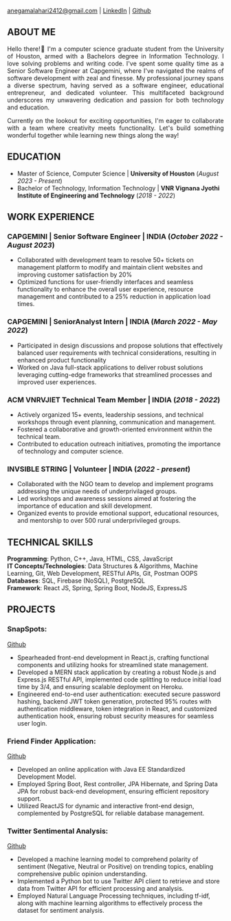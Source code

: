 anegamalahari2412@gmail.com | [LinkedIn](https://www.linkedin.com/in/lahari-anegama-a9a583192/) | [Github](https://github.com/laharianegama)

## ABOUT ME
<p style='text-align: justify;'> Hello there!👋 I'm a computer science graduate student from the University of Houston, armed with a Bachelors degree in Information Technology. I love solving problems and writing code. I've spent some quality time as a Senior Software Engineer at Capgemini, where I've navigated the realms of software development with zeal and finesse.  My professional journey spans a diverse spectrum, having served as a software engineer, educational entrepreneur, and dedicated volunteer. This multifaceted background underscores my unwavering dedication and passion for both technology and education.</p>

<p style='text-align: justify;'> Currently on the lookout for exciting opportunities, I'm eager to collaborate with a team where creativity meets functionality. Let's build something wonderful together while learning new things along the way! </p>


## EDUCATION
 - Master of Science, Computer Science  | **University of Houston** (_August 2023 - Present_)			       		
 - Bachelor of Technology, Information Technology	| **VNR Vignana Jyothi Institute of Engineering and Technology** (_2018 - 2022_)

## WORK EXPERIENCE
### CAPGEMINI | Senior Software Engineer | INDIA (_October 2022 - August 2023_)
 - Collaborated with development team to resolve 50+ tickets on management platform to modify and maintain client websites and improving customer satisfaction by 20%
 - Optimized functions for user-friendly interfaces and seamless functionality to enhance the overall user experience, resource management and contributed to a 25% 
 reduction in application load times.

### CAPGEMINI | SeniorAnalyst Intern | INDIA (_March 2022 - May 2022_)
- Participated in design discussions and propose solutions that effectively balanced user requirements with technical considerations, resulting in enhanced product functionality
- Worked on Java full-stack applications to deliver robust solutions leveraging cutting-edge frameworks that streamlined processes and improved user experiences.

### ACM VNRVJIET Technical Team Member | INDIA (_2018 - 2022_)
 - Actively organized 15+ events, leadership sessions, and technical workshops through event planning, communication and management.
 - Fostered a collaborative and growth-oriented environment within the technical team.
 - Contributed to education outreach initiatives, promoting the importance of technology and computer science.

### INVSIBLE STRING | Volunteer | INDIA (_2022 - present_)
- Collaborated with the NGO team to develop and implement programs addressing the unique needs of underprivilaged groups.
- Led workshops and awareness sessions aimed at fostering the importance of education and skill development.
- Organized events to provide emotional support, educational resources, and mentorship to over 500 rural underprivileged groups.

## TECHNICAL SKILLS
**Programming**: Python, C++, Java, HTML, CSS, JavaScript  <br>
**IT Concepts/Technologies**: Data Structures & Algorithms, Machine Learning, Git, Web Development, RESTful APIs, Git, Postman OOPS <br>
**Databases**: SQL, Firebase (NoSQL), PostgreSQL <br>
**Framework**: React JS, Spring, Spring Boot, NodeJS, ExpressJS

## PROJECTS
### SnapSpots:
[Github](https://github.com/laharianegama/MERNAPPLICATION)
- Spearheaded front-end development in React.js, crafting functional components and utilizing hooks for streamlined state management.
- Developed a MERN stack application by creating a robust Node.js and Express.js RESTful API, implemented code splitting to reduce initial load time by 3/4, and ensuring scalable deployment on Heroku.
-	Engineered end-to-end user authentication: executed secure password hashing, backend JWT token generation, protected 95% routes with authentication middleware, token integration in React, and customized authentication hook, ensuring robust security measures for seamless user login.

### Friend Finder Application:
[Github](https://github.com/laharianegama/friendfinder)
- Developed an online application with Java EE Standardized Development Model.
- Employed Spring Boot, Rest controller, JPA Hibernate, and Spring Data JPA for robust back-end development, ensuring efficient repository support.
- Utilized ReactJS for dynamic and interactive front-end design, complemented by PostgreSQL for reliable database management.

### Twitter Sentimental Analysis:
[Github](https://github.com/laharianegama/Sentimental-Analysis)
- Developed a machine learning model to comprehend polarity of sentiment (Negative, Neutral or Positive)  on trending topics, enabling comprehensive public opinion understanding.
- Implemented a Python bot to use Twitter API client to retrieve and store data from Twitter API for efficient processing and analysis.
- Employed Natural Language Processing techniques, including tf-idf, along with machine learning algorithms to effectively process the dataset for sentiment 
  analysis.






